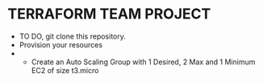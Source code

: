 # TERRAFORM TEAM PROJECT
- TO DO, git clone this repository.
- Provision your resources
- - Create an Auto Scaling Group with 1 Desired, 2 Max and 1 Minimum EC2 of size t3.micro
